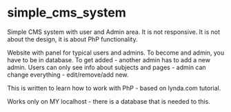 # simple_cms_system
Simple CMS system with user and Admin area. It is not responsive. It is not about the design, it is about PhP functionality. 

Website with panel for typical users and admins.
To become and admin, you have to be in database. To get added - another admin has to add a new admin.
Users can only see info about subjects and pages - admin can change everything - edit/remove/add new.

This is written to learn how to work with PhP - based on lynda.com tutorial.

Works only on MY localhost - there is a database that is needed to this.
